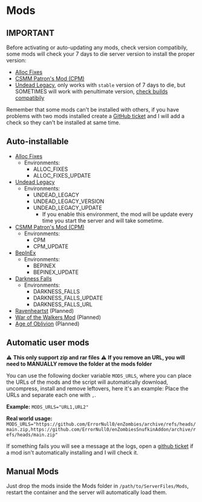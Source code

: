 # Mods

## IMPORTANT

Before activating or auto-updating any mods, check version compatibily, some mods will check your 7 days to die server version to install the proper version:

- [Alloc Fixes](https://7dtd.illy.bz/wiki/Server%20fixes)
- [CSMM Patron's Mod (CPM)](https://docs.csmm.app/en/cpm/)
- [Undead Legacy](https://ul.subquake.com/), only works with `stable` version of 7 days to die, but SOMETIMES will work with penultimate version, [check builds compatibily](https://ul.subquake.com/download)

Remember that some mods can't be installed with others, if you have problems with two mods installed create a [GitHub ticket](https://github.com/vinanrra/Docker-7DaysToDie/issues) and I will add a check so they can't be installed at same time.

## Auto-installable

- [Alloc Fixes](https://7dtd.illy.bz/wiki/Server%20fixes)
  - Environments:
    - ALLOC_FIXES
    - ALLOC_FIXES_UPDATE
- [Undead Legacy](https://ul.subquake.com/)
  - Environments:
    - UNDEAD_LEGACY
    - UNDEAD_LEGACY_VERSION
    - UNDEAD_LEGACY_UPDATE
      - If you enable this environment, the mod will be update every time you start the server and will take sometime.
- [CSMM Patron's Mod (CPM)](https://docs.csmm.app/en/cpm/)
  - Environments:
    - CPM
    - CPM_UPDATE
- [BepInEx](https://github.com/BepInEx/BepInEx)
  - Environments:
    - BEPINEX
    - BEPINEX_UPDATE
- [Darkness Falls](https://community.7daystodie.com/topic/4941-darkness-falls-they-mostly-come-out-at-night/)
  - Environments:
    - DARKNESS_FALLS
    - DARKNESS_FALLS_UPDATE
    - DARKNESS_FALLS_URL
- [Ravenheartst](https://community.7daystodie.com/topic/4508-ravenhearst-mod/) (Planned)
- [War of the Walkers Mod](https://community.7daystodie.com/topic/4098-war-of-the-walkers-mod/) (Planned)
- [Age of Oblivion](https://community.7daystodie.com/topic/23943-age-of-oblivion-alpha-401-a20/) (Planned)

## Automatic user mods

⚠️ **This only support zip and rar files**
⚠️ **If you remove an URL, you will need to MANUALLY remove the folder at the mods folder**

You can use the following docker variable `MODS_URLS`, where you can place the URLs of the mods and the script will automatically download, uncompress, install and remove leftovers, here it's an example:
Place the URLs and separate each one with `,`.

**Example:**
`MODS_URLS="URL1,URL2"`

**Real world usage:**
`MODS_URLS="https://github.com/ErrorNull0/enZombies/archive/refs/heads/main.zip,https://github.com/ErrorNull0/enZombiesSnufkinAddon/archive/refs/heads/main.zip"`

If something fails you will see a message at the logs, open a [github ticket](https://github.com/vinanrra/Docker-7DaysToDie/issues) if a mod isn't automatically installing and I will check it.

## Manual Mods

Just drop the mods inside the Mods folder in `/path/to/ServerFiles/Mods`, restart the container and the server will automatically load them.

